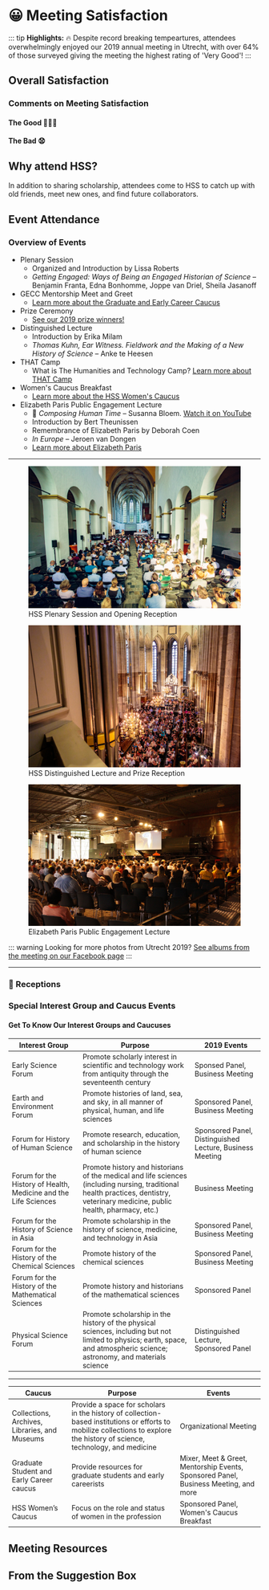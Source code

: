 # 😀 Meeting Satisfaction
::: tip
**Highlights:** 🔥 Despite record breaking tempeartures, attendees overwhelmingly enjoyed our 2019 annual meeting in Utrecht, with over 64% of those surveyed giving the meeting the highest rating of 'Very Good'!
:::

## Overall Satisfaction
<satisfactionOverall2019 class="graph"/>

### Comments on Meeting Satisfaction

#### The Good 👏👏👏

<div class="choice-quotes">
<pullQuote title="The program was fantastic, and Utrecht was a wonderful venue. I really liked not being in a conference hotel."/>
<pullQuote title="how all participants banded together to beat the heat - very collegial, and an overall absence of heat-related short tempers; I attribute this to the excellent organization of the conference"/>
<pullQuote title="Just a great academic and social experience, with excellent research, good social opportunities (those evening receptions with plenaries really help), and a pleasant academic environment (despite the heat)"/>
<pullQuote title="The setting. Utrecht was beautiful. The university buildings were old and charming, and refreshing compared to the often corporate feel of the hotels the conference usually takes place in. I also thought it was really well-organised and the heatwave was dealt with well under the circumstances. ... There were other really nice touches, like the flavoured water being offered. I really enjoyed myself."/>
<pullQuote title="The feeling of camaraderie among colleagues, the space where the sessions were held, the awards ceremony, the Lectures. The city. The attention of the yellow shirts. My own participation."/>
<pullQuote title="The sessions and program throughout the days - the local administration in Utrecht was also fantastically nice and helpful."/>
<pullQuote title="So many things! The relaxed atmosphere (maybe the heat had something to do with it?), learning more about European and other international work, the university setting, the great care taken by all to ensure that we would not have heatstroke!"/>
<pullQuote title="It was my first time at HSS and I enjoyed exchanging ideas with a different crowd! No one on my panel knew one another beforehand, and I think we will stay in touch."/>
<pullQuote title="The organization of the conference -- online and off -- was fantastic. I really appreciated the work to connect everybody, and the huge effort for accessibility. This made everything collegial and wonderful!"/>
<pullQuote title="Panels were great, organisation fantastic; most of all: NOT a conference hotel but embedded in a beautiful city which allowed for pleasant experiences beyond the conference. I would urgently plead to keep this model and refrain from the big box conference hotels where everybody is stuck (and which are so expensive!)"/>
</div>

#### The Bad 😧

<div class="choice-quotes">
<pullQuote title="Academic quality low overall, but there were many exceptions"/>
<pullQuote title="Mostly the inhumane heat without AC! Also, the poor administrative arrangement is another drawback"/>
<pullQuote title="Clearly the organizers could do nothing regarding the extreme weather but contingency plans could have been made. A non air conditioned venue is a problem (for comfort and concentration etc.) even at 85/90, which is not unheard of in Utrecht in July. In 100 it's dangerous. Future conferences must make every effort possible to include everybody, including those with health challenges. Where AC was unavailable, panels held in the afternoon probably should have been cancelled."/>
</div>

## Why attend HSS?
In addition to sharing scholarship, attendees come to HSS to catch up with old friends, meet new ones, and find future collaborators.

<reasonsToAttend2019 class="graph"/>

## Event Attendance

### Overview of Events
- Plenary Session
    - Organized and Introduction by Lissa Roberts
    - *Getting Engaged: Ways of Being an Engaged Historian of Science* &ndash; Benjamin Franta, Edna Bonhomme, Joppe van Driel, Sheila Jasanoff
- GECC Mentorship Meet and Greet
    - [Learn more about the Graduate and Early Career Caucus](https://hssgecc.wordpress.com/)
- Prize Ceremony
    - [See our 2019 prize winners!](/prizes)
- Distinguished Lecture
    - Introduction by Erika Milam
    - *Thomas Kuhn, Ear Witness. Fieldwork and the Making of a New History of Science* &ndash; Anke te Heesen
- THAT Camp
    - What is The Humanities and Technology Camp? [Learn more about THAT Camp](http://thatcamp.org/)
- Women's Caucus Breakfast
    - [Learn more about the HSS Women's Caucus](http://hsswc.weebly.com/)
- Elizabeth Paris Public Engagement Lecture
    - 🎹 *Composing Human Time* &ndash; Susanna Bloem. [Watch it on YouTube](https://youtu.be/D9J9yKNm1Kg)
    - Introduction by Bert Theunissen
    - Remembrance of Elizabeth Paris by Deborah Coen
    - *In Europe* &ndash; Jeroen van Dongen
    - [Learn more about Elizabeth Paris](https://hssonline.org/about-elizabeth-paris/)

<hr>

<figure class="figure">
<img alt="Janskerk, venue of the plenary sessions" src="./plenary.jpg">
<figcaption>HSS Plenary Session and Opening Reception</figcaption>
</figure>

<figure class="figure">
<img alt="Domkerk, venue of the distinguished lecture" src="./prize.jpg">
<figcaption>HSS Distinguished Lecture and Prize Reception</figcaption>
</figure>

<figure class="figure">
<img alt="Railway museum, venue of the Paris lecture" src="./paris.jpg">
<figcaption>Elizabeth Paris Public Engagement Lecture</figcaption>
</figure>

::: warning
Looking for more photos from Utrecht 2019? [See albums from the meeting on our Facebook page](https://facebook.com/historyofsciencesociety)
:::

<hr>

<eventsAttended2019 class="graph" />

### 🥂 Receptions

<receptionAttendance class="graph" />

<foodQuality class="graph" />

<foodQuantity class="graph" />

### Special Interest Group and Caucus Events

<specialEvents class="graph" />

#### Get To Know Our Interest Groups and Caucuses

| Interest Group | Purpose | 2019 Events |
| --- | --- | --- |
|Early Science Forum | Promote scholarly interest in scientific and technology work from antiquity through the seventeenth century | Sponsed Panel, Business Meeting |
|Earth and Environment Forum | Promote histories of land, sea, and sky, in all manner of physical, human, and life sciences | Sponsored Panel, Business Meeting |
|Forum for History of Human Science | Promote research, education, and scholarship in the history of human science | Sponsored Panel, Distinguished Lecture, Business Meeting |
|Forum for the History of Health, Medicine and the Life Sciences | Promote history and historians of the medical and life sciences (including nursing, traditional health practices, dentistry, veterinary medicine, public health, pharmacy, etc.) | Business Meeting |
|Forum for the History of Science in Asia | Promote scholarship in the history of science, medicine, and technology in Asia | Sponsored Panel, Business Meeting |
|Forum for the History of the Chemical Sciences | Promote history of the chemical sciences | Sponsored Panel, Business Meeting |
|Forum for the History of the Mathematical Sciences | Promote history and historians of the mathematical sciences | Sponsored Panel |
|Physical Science Forum | Promote scholarship in the history of the physical sciences, including but not limited to physics; earth, space, and atmospheric science; astronomy, and materials science | Distinguished Lecture, Sponsored Panel |

<hr>

| Caucus | Purpose | Events |
| --- | --- | --- |
| Collections, Archives, Libraries, and Museums <Badge text="proposed" type="warn"/> | Provide a space for scholars in the history of collection-based institutions or efforts to mobilize collections to explore the history of science, technology, and medicine | Organizational Meeting |
|Graduate Student and Early Career caucus | Provide resources for graduate students and early careerists | Mixer, Meet &amp; Greet, Mentorship Events, Sponsored Panel, Business Meeting, and more |
|HSS Women’s Caucus | Focus on the role and status of women in the profession | Sponsored Panel, Women's Caucus Breakfast |

## Meeting Resources

<useOfResources class="graph" />
<resourceEvaluation class="graph" />
<noAppUse class="graph" />


## From the Suggestion Box


<style lang="stylus">
.graph
    margin: 3em 0
    padding: 1.5em
    border: 1px solid rgba(0, 0, 0, .25)
    box-shadow: 1px 1px 2px rgba(0, 0, 0, .25), 5px 5px 15px rgba(0, 0, 0, .12)

.choice-quotes
    align-content: center;
    display: flex
    flex-wrap: wrap
    justify-content: space-around
    margin-top: 1em

.warn
    color: black

.exhibitor-container
    margin: 3em 0;



.exhibitor-card
    display: block
    position relative
    max-width: 100%

    padding: 3em
    margin: 1em 0
    border: 1px solid rgba(0,0,0,.25)
    box-shadow: 3px 3px 5px rgba(0,0,0,.15)

    .exhibitor-badge
        position: absolute
        top: -2px
        right: 15px
        padding .25em .35em
        margin 0
        background sotm-utrecht
        border-bottom-right-radius 5px
        border-bottom-left-radius 5px
        box-shadow: 1px 1px 2px rgba(0,0,0,.25)
        color sotm-black

    .exhibitor-info
        img
            display: block
            max-height: 75px
            margin: .5em 0

    .exhibitor
        font-size: 2em
        margin-top: .5em
        display: block
    .social-container
        display: flex
        flex-wrap: wrap

    .social
        margin-bottom: 1em

        p
            border-bottom: 1px solid currentColor
            font-weight: 600

        a
            display: flex
            align-items: center
            line-height: 1
            margin: .25em 0
            padding: .5em

            /* background sotm-orange */
            border-radius: 8px
            color sotm-black

            img
                height: 18px
                width: 18px
                margin-right: .5em

    .featured
        display: flex
        flex-wrap: wrap
        justify-content: space-around

        p
            width: 100%
            border-bottom: 1px solid currentColor
            font-weight: 600
        img
            display: block
            height: 250px
            &:hover
                filter: saturate(150%)



</style>